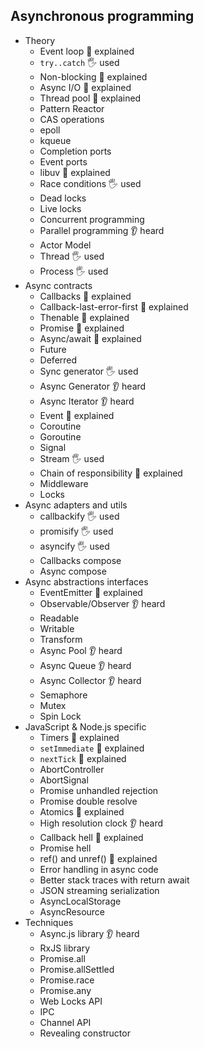 ## Asynchronous programming

- Theory
  - Event loop 🙋 explained
  - `try..catch` 🖐️ used
  - Non-blocking 🙋 explained
  - Async I/O 🙋 explained
  - Thread pool 🙋 explained
  - Pattern Reactor
  - CAS operations
  - epoll
  - kqueue
  - Completion ports
  - Event ports
  - libuv 🙋 explained
  - Race conditions 🖐️ used
  - Dead locks
  - Live locks
  - Concurrent programming
  - Parallel programming 👂 heard
  - Actor Model
  - Thread 🖐️ used
  - Process 🖐️ used
- Async contracts
  - Callbacks 🙋 explained
  - Callback-last-error-first 🙋 explained
  - Thenable 🙋 explained
  - Promise 🙋 explained
  - Async/await 🙋 explained
  - Future
  - Deferred
  - Sync generator 🖐️ used
  - Async Generator 👂 heard
  - Async Iterator 👂 heard
  - Event 🙋 explained
  - Coroutine
  - Goroutine
  - Signal
  - Stream 🖐️ used
  - Chain of responsibility 🙋 explained
  - Middleware
  - Locks
- Async adapters and utils
  - callbackify 🖐️ used
  - promisify 🖐️ used
  - asyncify 🖐️ used
  - Callbacks compose
  - Async compose
- Async abstractions interfaces
  - EventEmitter 🙋 explained
  - Observable/Observer 👂 heard
  - Readable
  - Writable
  - Transform
  - Async Pool 👂 heard
  - Async Queue 👂 heard
  - Async Collector 👂 heard
  - Semaphore
  - Mutex
  - Spin Lock
- JavaScript & Node.js specific
  - Timers 🙋 explained
  - `setImmediate` 🙋 explained
  - `nextTick` 🙋 explained
  - AbortController
  - AbortSignal
  - Promise unhandled rejection
  - Promise double resolve
  - Atomics 🙋 explained
  - High resolution clock 👂 heard
  - Callback hell 🙋 explained
  - Promise hell
  - ref() and unref() 🙋 explained
  - Error handling in async code
  - Better stack traces with return await
  - JSON streaming serialization
  - AsyncLocalStorage
  - AsyncResource
- Techniques
  - Async.js library 👂 heard
  - RxJS library
  - Promise.all
  - Promise.allSettled
  - Promise.race
  - Promise.any
  - Web Locks API
  - IPC
  - Channel API
  - Revealing constructor
